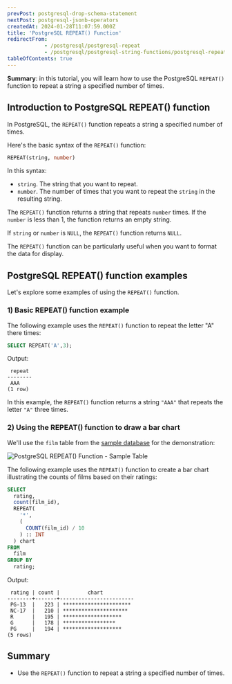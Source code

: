 ```yaml
---
prevPost: postgresql-drop-schema-statement
nextPost: postgresql-jsonb-operators
createdAt: 2024-01-28T11:07:59.000Z
title: 'PostgreSQL REPEAT() Function'
redirectFrom:
            - /postgresql/postgresql-repeat 
            - /postgresql/postgresql-string-functions/postgresql-repeat
tableOfContents: true
---
```


**Summary**: in this tutorial, you will learn how to use the PostgreSQL `REPEAT()` function to repeat a string a specified number of times.

## Introduction to PostgreSQL REPEAT() function

In PostgreSQL, the `REPEAT()` function repeats a string a specified number of times.

Here's the basic syntax of the `REPEAT()` function:

```sql
REPEAT(string, number)
```

In this syntax:

- `string`. The string that you want to repeat.
- `number`. The number of times that you want to repeat the `string` in the resulting string.

The `REPEAT()` function returns a string that repeats `number` times. If the `number` is less than 1, the function returns an empty string.

If `string` or `number` is `NULL`, the `REPEAT()` function returns `NULL`.

The `REPEAT()` function can be particularly useful when you want to format the data for display.

## PostgreSQL REPEAT() function examples

Let's explore some examples of using the `REPEAT()` function.

### 1) Basic REPEAT() function example

The following example uses the `REPEAT()` function to repeat the letter "A" there times:

```sql
SELECT REPEAT('A',3);
```

Output:

```
 repeat
--------
 AAA
(1 row)
```

In this example, the `REPEAT()` function returns a string `"AAA"` that repeats the letter `"A"` three times.

### 2) Using the REPEAT() function to draw a bar chart

We'll use the `film` table from the [sample database](/postgresql/postgresql-getting-started/postgresql-sample-database) for the demonstration:

![PostgreSQL REPEAT() Function - Sample Table](https://www.mysqltutorial.org/wp-content/uploads/2023/10/products.svg)

The following example uses the `REPEAT()` function to create a bar chart illustrating the counts of films based on their ratings:

```sql
SELECT
  rating,
  count(film_id),
  REPEAT(
    '*',
    (
      COUNT(film_id) / 10
    ) :: INT
  ) chart
FROM
  film
GROUP BY
  rating;
```

Output:

```
 rating | count |         chart
--------+-------+------------------------
 PG-13  |   223 | **********************
 NC-17  |   210 | *********************
 R      |   195 | *******************
 G      |   178 | *****************
 PG     |   194 | *******************
(5 rows)
```

## Summary

- Use the `REPEAT()` function to repeat a string a specified number of times.
